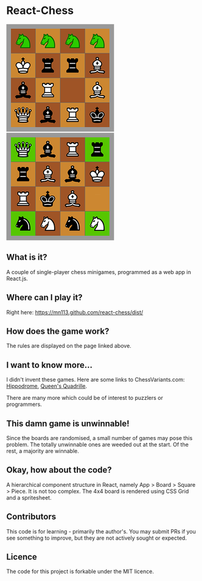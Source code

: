 # React-Chess

![chessboard1](./app/components/UI/hippowin.png)
![chessboard2](./app/components/UI/queenswin.png)

## What is it?

A couple of single-player chess minigames, programmed as a web app in React.js.

## Where can I play it?

Right here: https://mn113.github.com/react-chess/dist/

## How does the game work?

The rules are displayed on the page linked above.

## I want to know more...

I didn't invent these games. Here are some links to ChessVariants.com: [Hippodrome](http://www.chessvariants.com/solitaire.dir/hippodrome.html), [Queen's Quadrille](http://www.chessvariants.com/solitaire.dir/quadrille.html).

There are many more which could be of interest to puzzlers or programmers.

## This damn game is unwinnable!

Since the boards are randomised, a small number of games may pose this problem. The totally unwinnable ones are weeded out at the start. Of the rest, a majority are winnable.

## Okay, how about the code?

A hierarchical component structure in React, namely App > Board > Square > Piece. It is not too complex. The 4x4 board is rendered using CSS Grid and a spritesheet.

## Contributors

This code is for learning - primarily the author's. You may submit PRs if you see something to improve, but they are not actively sought or expected.

## Licence

The code for this project is forkable under the MIT licence.
